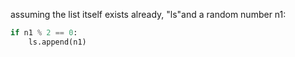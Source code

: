 assuming the list itself exists already,  "ls"and a random number n1:
```python
if n1 % 2 == 0:
    ls.append(n1)
```

